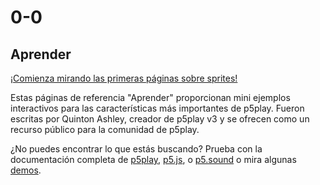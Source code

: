 # 0-0

## Aprender

[¡Comienza mirando las primeras páginas sobre sprites!](sprite.html)

Estas páginas de referencia "Aprender" proporcionan mini ejemplos interactivos para las características más importantes de p5play. Fueron escritas por Quinton Ashley, creador de p5play v3 y se ofrecen como un recurso público para la comunidad de p5play.

¿No puedes encontrar lo que estás buscando? Prueba con la documentación completa de [p5play](/docs/Sprite_Sprite.html), [p5.js](https://p5js.org/reference/), o [p5.sound](https://p5js.org/reference/#/libraries/p5.sound) o mira algunas [demos](https://openprocessing.org/user/350295?o=35&view=sketches).
